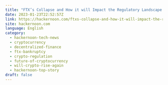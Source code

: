 ```yaml
---
title: "FTX’s Collapse and How it will Impact the Regulatory Landscape and Future of the Crypto Industry"
date: 2023-01-23T22:52:57Z
link: https://hackernoon.com/ftxs-collapse-and-how-it-will-impact-the-regulatory-landscape-and-future-of-the-crypto-industry?source=rss&utm_medium=RSS&utm_source=news.12bit.vn
site: hackernoon.com
language: English
category:
  - hackernoon-tech-news
  - cryptocurrency
  - decentralized-finance
  - ftx-bankruptcy
  - crypto-regulation
  - future-of-cryptocurrency
  - will-crypto-rise-again
  - hackernoon-top-story
draft: false
---
```

